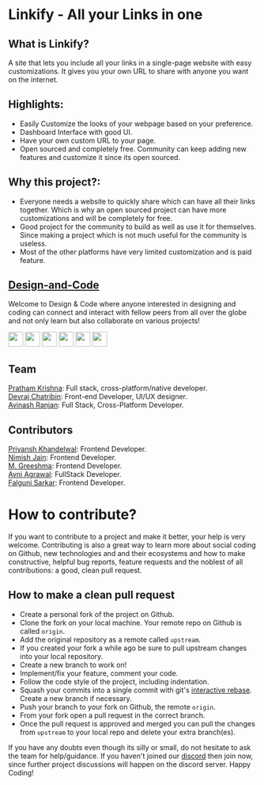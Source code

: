 # Linkify - All your Links in one

## What is Linkify?
A site that lets you include all your links in a single-page website with easy customizations. It gives you your own URL to share with anyone you want on the internet.

## Highlights:
- Easily Customize the looks of your webpage based on your preference.
- Dashboard Interface with good UI.
- Have your own custom URL to your page.
- Open sourced and completely free. Community can keep adding new features and customize it since its open sourced.

## Why this project?:
- Everyone needs a website to quickly share which can have all their links together. Which is why an open sourced project can have more customizations and will be completely for free.
- Good project for the community to build as well as use it for themselves. Since making a project which is not much useful for the community is useless.
- Most of the other platforms have very limited customization and is paid feature.

## [Design-and-Code](https://discord.gg/druweDMn3s)
Welcome to Design & Code where anyone interested in designing and coding can connect and interact with fellow peers from all over the globe and not only learn but also collaborate on various projects!

<p align="left">
<a href="mailto:designandcode.community@gmail.com" style="text-decoration:none">
  <img height="30" src = "https://img.shields.io/badge/gmail-c14438?&style=for-the-badge&logo=gmail&logoColor=white">
</a>
  <a href="https://discord.gg/druweDMn3s" style="text-decoration:none">
  <img height="30" src="https://img.shields.io/badge/discord-darkblue.svg?&style=for-the-badge&logo=discord&logoColor=white" />
</a>
<a href="http://designandcode.us/" style="text-decoration:none">
  <img height="30" src = "https://img.shields.io/badge/website-c14438?&style=for-the-badge&logo=internet&logoColor=white">
</a>
<a href="https://www.linkedin.com/company/designandcode" style="text-decoration:none">
  <img height="30" src="https://img.shields.io/badge/linkedin-blue.svg?&style=for-the-badge&logo=linkedin&logoColor=white" />
</a>
<a href="https://github.com/Design-and-Code" style="text-decoration:none">
  <img height="30" src="https://img.shields.io/badge/Github-grey.svg?&style=for-the-badge&logo=Github&logoColor=white" />
</a>
<a href="https://www.instagram.com/designandcode.community" style="text-decoration:none">
  <img height="30" src = "https://img.shields.io/badge/Instagram-%23E4405F.svg?&style=for-the-badge&logo=Instagram&logoColor=white">
</a>
<br />
  
## Team
<a href="https://github.com/Prathamkrishna">Pratham Krishna</a>: Full stack, cross-platform/native developer. </br>
<a href="https://github.com/DevrajDC">Devraj Chatribin</a>: Front-end Developer, UI/UX designer. </br>
<a href="https://github.com/avinashkranjan">Avinash Ranjan</a>: Full Stack, Cross-Platform Developer.


## Contributors
<a href="https://github.com/priyanshk20">Priyansh Khandelwal</a>: Frontend Developer. </br>
<a href="https://github.com/nimishjn">Nimish Jain</a>: Frontend Developer. </br>
<a href="https://github.com/Greeshma2903">M. Greeshma</a>: Frontend Developer. </br>
<a href="https://github.com/Avni1802">Avni Agrawal</a>: FullStack Developer. </br>
<a href="https://github.com/lostgirljourney">Falguni Sarkar</a>: Frontend Developer. </br>

# How to contribute?
If you want to contribute to a project and make it better, your help is very welcome. Contributing is also a great way to learn more about social coding on Github, new technologies and and their ecosystems and how to make constructive, helpful bug reports, feature requests and the noblest of all contributions: a good, clean pull request.

## How to make a clean pull request
- Create a personal fork of the project on Github.
- Clone the fork on your local machine. Your remote repo on Github is called `origin`.
- Add the original repository as a remote called `upstream`.
- If you created your fork a while ago be sure to pull upstream changes into your local repository.
- Create a new branch to work on!
- Implement/fix your feature, comment your code.
- Follow the code style of the project, including indentation.
- Squash your commits into a single commit with git's [interactive rebase](https://help.github.com/articles/interactive-rebase). Create a new branch if necessary.
- Push your branch to your fork on Github, the remote `origin`.
- From your fork open a pull request in the correct branch.
- Once the pull request is approved and merged you can pull the changes from `upstream` to your local repo and delete
your extra branch(es).

If you have any doubts even though its silly or small, do not hesitate to ask the team for help/guidance. If you haven't joined our [discord](https://discord.gg/druweDMn3s) then join now, since further project discussions will happen on the discord server. Happy Coding!
